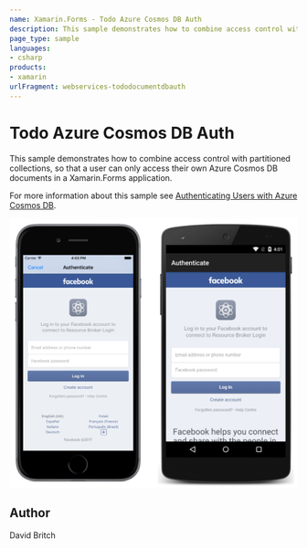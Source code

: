 ```yaml
---
name: Xamarin.Forms - Todo Azure Cosmos DB Auth
description: This sample demonstrates how to combine access control with partitioned collections, so that a user can only access their own Azure Cosmos DB...
page_type: sample
languages:
- csharp
products:
- xamarin
urlFragment: webservices-tododocumentdbauth
---
```

# Todo Azure Cosmos DB Auth

This sample demonstrates how to combine access control with partitioned collections, so that a user can only access their own Azure Cosmos DB documents in a Xamarin.Forms application.

For more information about this sample see [Authenticating Users with Azure Cosmos DB](ttps://docs.microsoft.com/xamarin/xamarin-forms/data-cloud/cosmosdb/authentication).

![Todo Azure Cosmos DB Auth application screenshot](Screenshots/01All.png "Todo Azure Cosmos DB Auth application screenshot")

## Author

David Britch
